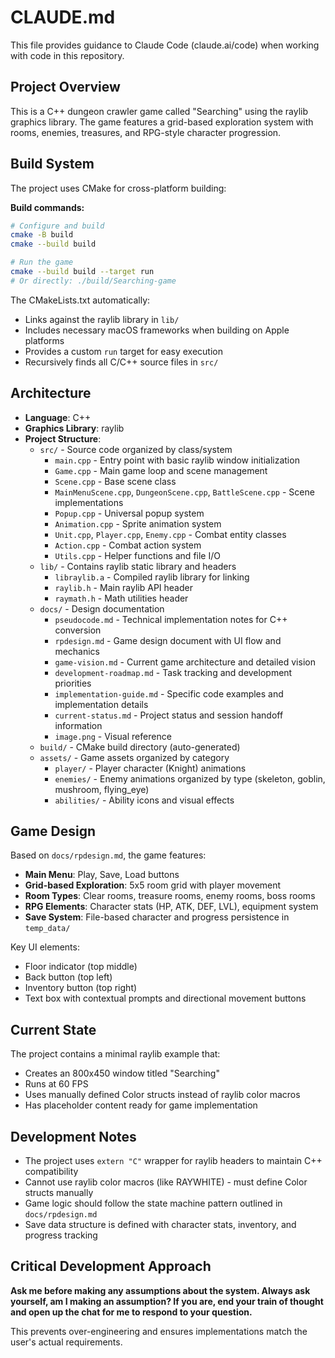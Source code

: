 # CLAUDE.md

This file provides guidance to Claude Code (claude.ai/code) when working with code in this repository.

## Project Overview

This is a C++ dungeon crawler game called "Searching" using the raylib graphics library. The game features a grid-based exploration system with rooms, enemies, treasures, and RPG-style character progression.

## Build System

The project uses CMake for cross-platform building:

**Build commands:**
```bash
# Configure and build
cmake -B build
cmake --build build

# Run the game
cmake --build build --target run
# Or directly: ./build/Searching-game
```

The CMakeLists.txt automatically:
- Links against the raylib library in `lib/`
- Includes necessary macOS frameworks when building on Apple platforms
- Provides a custom `run` target for easy execution
- Recursively finds all C/C++ source files in `src/`

## Architecture

- **Language**: C++
- **Graphics Library**: raylib
- **Project Structure**:
  - `src/` - Source code organized by class/system
    - `main.cpp` - Entry point with basic raylib window initialization
    - `Game.cpp` - Main game loop and scene management
    - `Scene.cpp` - Base scene class
    - `MainMenuScene.cpp`, `DungeonScene.cpp`, `BattleScene.cpp` - Scene implementations
    - `Popup.cpp` - Universal popup system
    - `Animation.cpp` - Sprite animation system
    - `Unit.cpp`, `Player.cpp`, `Enemy.cpp` - Combat entity classes
    - `Action.cpp` - Combat action system
    - `Utils.cpp` - Helper functions and file I/O
  - `lib/` - Contains raylib static library and headers
    - `libraylib.a` - Compiled raylib library for linking
    - `raylib.h` - Main raylib API header
    - `raymath.h` - Math utilities header
  - `docs/` - Design documentation
    - `pseudocode.md` - Technical implementation notes for C++ conversion
    - `rpdesign.md` - Game design document with UI flow and mechanics
    - `game-vision.md` - Current game architecture and detailed vision
    - `development-roadmap.md` - Task tracking and development priorities
    - `implementation-guide.md` - Specific code examples and implementation details
    - `current-status.md` - Project status and session handoff information
    - `image.png` - Visual reference
  - `build/` - CMake build directory (auto-generated)
  - `assets/` - Game assets organized by category
    - `player/` - Player character (Knight) animations
    - `enemies/` - Enemy animations organized by type (skeleton, goblin, mushroom, flying_eye)
    - `abilities/` - Ability icons and visual effects

## Game Design

Based on `docs/rpdesign.md`, the game features:

- **Main Menu**: Play, Save, Load buttons
- **Grid-based Exploration**: 5x5 room grid with player movement
- **Room Types**: Clear rooms, treasure rooms, enemy rooms, boss rooms
- **RPG Elements**: Character stats (HP, ATK, DEF, LVL), equipment system
- **Save System**: File-based character and progress persistence in `temp_data/`

Key UI elements:
- Floor indicator (top middle)
- Back button (top left)
- Inventory button (top right)
- Text box with contextual prompts and directional movement buttons

## Current State

The project contains a minimal raylib example that:
- Creates an 800x450 window titled "Searching"
- Runs at 60 FPS
- Uses manually defined Color structs instead of raylib color macros
- Has placeholder content ready for game implementation

## Development Notes

- The project uses `extern "C"` wrapper for raylib headers to maintain C++ compatibility
- Cannot use raylib color macros (like RAYWHITE) - must define Color structs manually
- Game logic should follow the state machine pattern outlined in `docs/rpdesign.md`
- Save data structure is defined with character stats, inventory, and progress tracking

## Critical Development Approach

**Ask me before making any assumptions about the system. Always ask yourself, am I making an assumption? If you are, end your train of thought and open up the chat for me to respond to your question.**

This prevents over-engineering and ensures implementations match the user's actual requirements.
